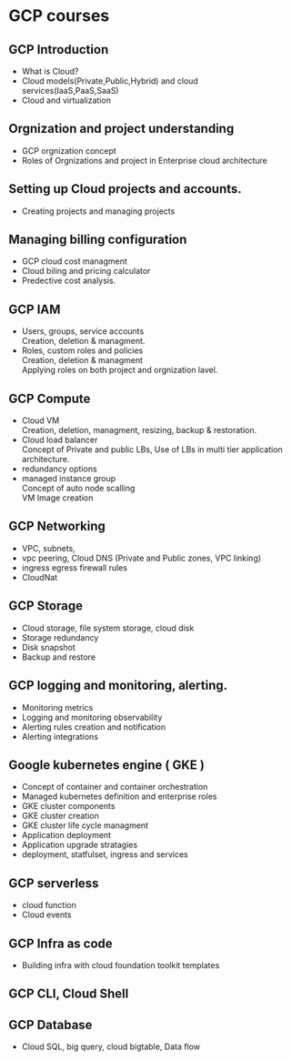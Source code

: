 # GCP courses
## GCP Introduction
  - What is Cloud?
  - Cloud models(Private,Public,Hybrid) and cloud services(IaaS,PaaS,SaaS)
  - Cloud and virtualization
## Orgnization and project understanding
  - GCP orgnization concept
  - Roles of Orgnizations and project in Enterprise cloud architecture
## Setting up Cloud projects and accounts.
  - Creating projects and managing projects
## Managing billing configuration
  - GCP cloud cost managment
  - Cloud biling and pricing calculator
  - Predective cost analysis.
## GCP IAM 
 - Users, groups, service accounts    
    Creation, deletion & managment.
 - Roles, custom roles and policies    
    Creation, deletion & managment    
    Applying roles on both project and orgnization lavel.
## GCP Compute
   - Cloud VM   
   Creation, deletion, managment, resizing, backup & restoration.
   - Cloud load balancer  
      Concept of Private and public LBs, Use of LBs in multi tier application architecture.
   - redundancy options
   - managed instance group  
      Concept of auto node scalling  
      VM Image creation
## GCP Networking
   - VPC, subnets, 
   - vpc peering, Cloud DNS (Private and Public zones, VPC linking)
   - ingress egress firewall rules
   - CloudNat
## GCP Storage
   - Cloud storage, file system storage, cloud disk
   - Storage redundancy
   - Disk snapshot
   - Backup and restore
## GCP logging and monitoring, alerting.
   - Monitoring metrics
   - Logging and monitoring observability
   - Alerting rules creation and notification
   - Alerting integrations
## Google kubernetes engine ( GKE )
   - Concept of container and container orchestration
   - Managed kubernetes definition and enterprise roles
   - GKE cluster components
   - GKE cluster creation
   - GKE cluster life cycle managment
   - Application deployment
   - Application upgrade stratagies
   - deployment, statfulset, ingress and services
## GCP serverless
  - cloud function
  - Cloud events
## GCP Infra as code
  - Building infra with cloud foundation toolkit templates
## GCP CLI, Cloud Shell
## GCP Database
  - Cloud SQL, big query, cloud bigtable, Data flow
